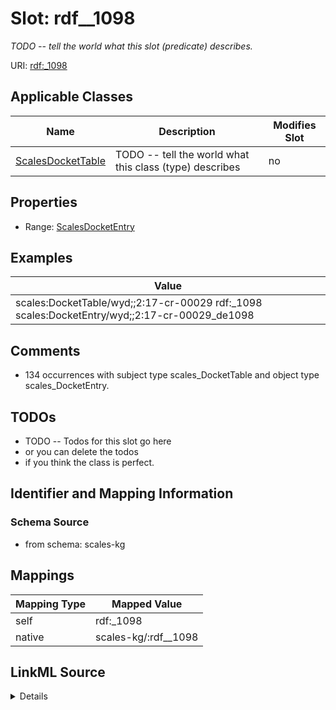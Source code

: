 

# Slot: rdf__1098


_TODO -- tell the world what this slot (predicate) describes._





URI: [rdf:_1098](http://www.w3.org/1999/02/22-rdf-syntax-ns#_1098)



<!-- no inheritance hierarchy -->





## Applicable Classes

| Name | Description | Modifies Slot |
| --- | --- | --- |
| [ScalesDocketTable](../classes/ScalesDocketTable.md) | TODO -- tell the world what this class (type) describes |  no  |







## Properties

* Range: [ScalesDocketEntry](../classes/ScalesDocketEntry.md)






## Examples

| Value |
| --- |
| scales:DocketTable/wyd;;2:17-cr-00029 rdf:_1098 scales:DocketEntry/wyd;;2:17-cr-00029_de1098 |

## Comments

* 134 occurrences with subject type scales_DocketTable and object type scales_DocketEntry.

## TODOs

* TODO -- Todos for this slot go here
* or you can delete the todos
* if you think the class is perfect.

## Identifier and Mapping Information







### Schema Source


* from schema: scales-kg




## Mappings

| Mapping Type | Mapped Value |
| ---  | ---  |
| self | rdf:_1098 |
| native | scales-kg/:rdf__1098 |




## LinkML Source

<details>
```yaml
name: rdf__1098
description: TODO -- tell the world what this slot (predicate) describes.
todos:
- TODO -- Todos for this slot go here
- or you can delete the todos
- if you think the class is perfect.
comments:
- 134 occurrences with subject type scales_DocketTable and object type scales_DocketEntry.
examples:
- value: scales:DocketTable/wyd;;2:17-cr-00029 rdf:_1098 scales:DocketEntry/wyd;;2:17-cr-00029_de1098
from_schema: scales-kg
rank: 1000
slot_uri: rdf:_1098
alias: rdf__1098
domain_of:
- scales_DocketTable
range: scales_DocketEntry

```
</details>